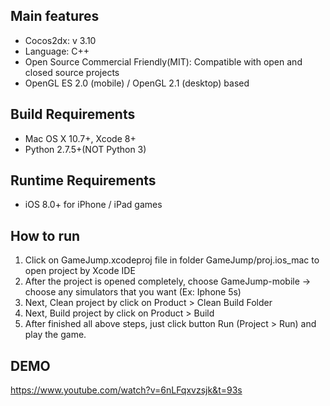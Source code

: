 Main features
-------------
   * Cocos2dx: v 3.10
   * Language: C++
   * Open Source Commercial Friendly(MIT): Compatible with open and closed source projects
   * OpenGL ES 2.0 (mobile) / OpenGL 2.1 (desktop) based

Build Requirements
------------------

* Mac OS X 10.7+, Xcode 8+
* Python 2.7.5+(NOT Python 3)

Runtime Requirements
--------------------
  * iOS 8.0+ for iPhone / iPad games

How to run
--------------------
1) Click on GameJump.xcodeproj file in folder GameJump/proj.ios_mac to open project by Xcode IDE
2) After the project is opened completely, choose GameJump-mobile -> choose any simulators that you want (Ex: Iphone 5s)
3) Next, Clean project by click on Product > Clean Build Folder
4) Next, Build project by click on Product > Build
5) After finished all above steps, just click button Run (Project > Run) and play the game.

DEMO
--------------------
https://www.youtube.com/watch?v=6nLFqxvzsjk&t=93s
